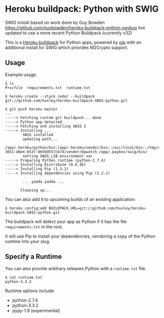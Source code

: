 Heroku buildpack: Python with SWIG
========================

SWIG install based on work done by Guy Bowden https://github.com/guybowden/heroku-buildpack-python-paybox but updated to use a more recent Python Buildpack (currently v32)

This is a [Heroku buildpack](http://devcenter.heroku.com/articles/buildpacks) for Python apps, powered by [pip](http://www.pip-installer.org/) with an additional install for SWIG which provides M2Crypto support.


Usage
-----

Example usage:

    $ ls
    Procfile  requirements.txt  runtime.txt

    $ heroku create --stack cedar --buildpack git://github.com/huxley/heroku-buildpack-SWIG-python.git

    $ git push heroku master
    ...
    -----> Fetching custom git buildpack... done
    -----> Python app detected
    -----> Fetching and installing SWIG 2
    -----> Installing ...
            SWIG installed
            updating path...
            /app/.heroku/python/bin:/app/.heroku/vendor/bin::/usr/local/bin::/tmp/codon/vendor/bin:/usr/ruby1.9.2/bin:/usr/local/bin:/usr/local/sbin:/usr/bin:/bin:/usr/sbin:/sbin:/tmp/buildpack_489c0f89-3651-40e4-b537-0659d557cb7d/vendor/bpwatch:/app/.paybox/swig/bin/
            setting SWIG_LIB environment var
    -----> Preparing Python runtime (python-2.7.4)
    -----> Installing Distribute (0.6.36)
    -----> Installing Pip (1.3.1)
    -----> Installing dependencies using Pip (1.2.1)

            ... yadda yadda ...
           
           Cleaning up...

You can also add it to upcoming builds of an existing application:

    $ heroku config:add BUILDPACK_URL=git://github.com/huxley/heroku-buildpack-SWIG-python.git

The buildpack will detect your app as Python if it has the file `requirements.txt` in the root. 

It will use Pip to install your dependencies, vendoring a copy of the Python runtime into your slug. 

Specify a Runtime
-----------------

You can also provide arbitrary releases Python with a `runtime.txt` file.

    $ cat runtime.txt
    python-3.3.2
    
Runtime options include:

- python-2.7.4
- python-3.3.2
- pypy-1.9 (experimental)
